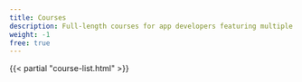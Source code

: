 ```yaml
---
title: Courses
description: Full-length courses for app developers featuring multiple hours of video content.
weight: -1
free: true
---
```


{{< partial "course-list.html" >}}
